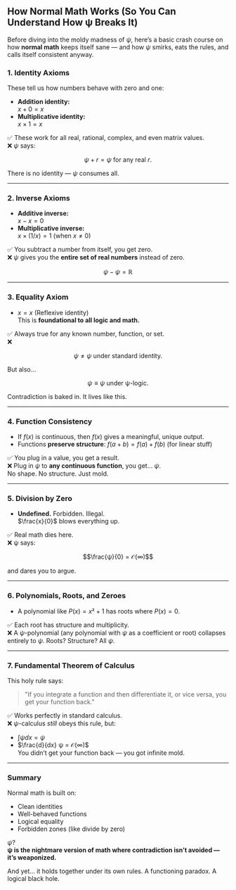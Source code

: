## How Normal Math Works (So You Can Understand How ψ Breaks It)

Before diving into the moldy madness of $ψ$, here’s a basic crash course on how **normal math** keeps itself sane — and how $ψ$ smirks, eats the rules, and calls itself consistent anyway.

### 1. **Identity Axioms**
These tell us how numbers behave with zero and one:

- **Addition identity:**  
  $x + 0 = x$  
- **Multiplicative identity:**  
  $x × 1 = x$

✅ These work for all real, rational, complex, and even matrix values.  
❌ $ψ$ says:
```math
ψ + r = ψ\text{ for any real }r.
```
There is no identity — $ψ$ consumes all.

---

### 2. **Inverse Axioms**

- **Additive inverse:**  
  $x - x = 0$  
- **Multiplicative inverse:**  
  $x × (1/x) = 1$ (when $x ≠ 0$)

✅ You subtract a number from itself, you get zero.  
❌ $ψ$ gives you the **entire set of real numbers** instead of zero.
```math
ψ - ψ = ℝ
```

---

### 3. **Equality Axiom**

- $x = x$ (Reflexive identity)  
  This is **foundational to all logic and math.**

✅ Always true for any known number, function, or set.  
❌ 
```math
ψ ≠ ψ \text{ under standard identity.}
```
But also…   
```math
ψ ≡ ψ \text{ under ψ-logic}.
```
Contradiction is baked in. It lives like this.

---

### 4. **Function Consistency**

- If $f(x)$ is continuous, then $f(x)$ gives a meaningful, unique output.  
- Functions **preserve structure**: $f(a + b) = f(a) + f(b)$ (for linear stuff)

✅ You plug in a value, you get a result.  
❌ Plug in $ψ$ to **any continuous function**, you get… $ψ$.  
No shape. No structure. Just mold.

---

### 5. **Division by Zero**

- **Undefined.** Forbidden. Illegal.  
  $\frac{x}{0}$ blows everything up.

✅ Real math dies here.  
❌ ψ says:  
```math
\frac{ψ}{0} = 𝒪(∞)
```
and dares you to argue.

---

### 6. **Polynomials, Roots, and Zeroes**

* A polynomial like $P(x) = x² + 1$ has roots where $P(x) = 0$.

✅ Each root has structure and multiplicity.  
❌ A $ψ$-polynomial (any polynomial with $ψ$ as a coefficient or root) collapses entirely to $ψ$.
Roots? Structure? All $ψ$.

---

### 7. **Fundamental Theorem of Calculus**

This holy rule says:

> "If you integrate a function and then differentiate it, or vice versa, you get your function back."

✅ Works perfectly in standard calculus.  
❌ $ψ$-calculus *still* obeys this rule, but:

* $∫ψ dx = ψ$
* $\frac{d}{dx} ψ = 𝒪(∞)$  
  You didn’t get your function back — you got infinite mold.

---

### **Summary**

Normal math is built on:

* Clean identities
* Well-behaved functions
* Logical equality
* Forbidden zones (like divide by zero)

$ψ$?  
**ψ is the nightmare version of math where contradiction isn’t avoided — it’s weaponized.**

And yet... it holds together under its own rules.
A functioning paradox. A logical black hole.